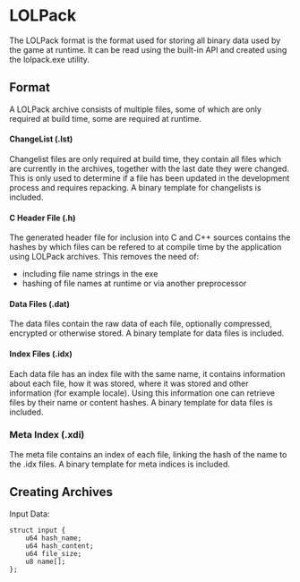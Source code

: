 # LOLPack

The LOLPack format is the format used for storing all binary data used by the
game at runtime. It can be read using the built-in API and created using the
lolpack.exe utility.

## Format

A LOLPack archive consists of multiple files, some of which are only required
at build time, some are required at runtime.

#### ChangeList (.lst)

Changelist files are only required at build time, they contain all files
which are currently in the archives, together with the last date they were
changed.
This is only used to determine if a file has been updated in the development
process and requires repacking.
A binary template for changelists is included.


#### C Header File (.h)

The generated header file for inclusion into C and C++ sources contains the
hashes by which files can be refered to at compile time by the application
using LOLPack archives.
This removes the need of:

- including file name strings in the exe
- hashing of file names at runtime or via another preprocessor


#### Data Files (.dat)

The data files contain the raw data of each file, optionally compressed,
encrypted or otherwise stored.
A binary template for data files is included.


#### Index Files (.idx)

Each data file has an index file with the same name, it contains information
about each file, how it was stored, where it was stored and other information
(for example locale). Using this information one can retrieve files by their
name or content hashes.
A binary template for data files is included.


### Meta Index (.xdi)

The meta file contains an index of each file, linking the hash of the name to
the .idx files.
A binary template for meta indices is included.



## Creating Archives

Input Data:

    struct input {
        u64 hash_name;
        u64 hash_content;
        u64 file_size;
        u8 name[];
    };


